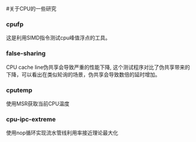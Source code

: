 #关于CPU的一些研究

### cpufp

这是利用SIMD指令测试cpu峰值浮点的工具。

### false-sharing
CPU cache line伪共享会导致严重的性能下降, 这个测试程序对比了伪共享带来的下降，可以看出在类似轮询的场景，伪共享会导致数倍的延时增加。

### cputemp
使用MSR获取当前CPU温度

### cpu-ipc-extreme
使用nop循环实现流水管线利用率接近理论最大化
